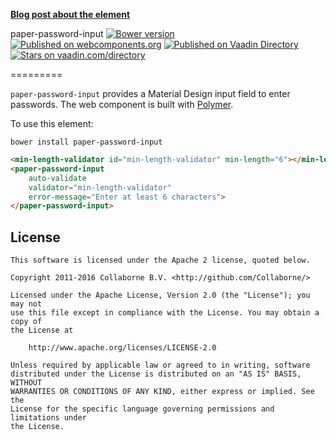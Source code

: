 **[Blog post about the element](https://medium.com/collaborne-engineering/password-input-for-polymer-92f1b98f2ca9#.inaeg82yb)**


paper-password-input [![Bower version](https://badge.fury.io/bo/paper-password-input.svg)](http://badge.fury.io/bo/paper-password-input) [![Published on webcomponents.org](https://img.shields.io/badge/webcomponents.org-published-blue.svg)](https://www.webcomponents.org/element/Collaborne/paper-password-input) [![Published on Vaadin  Directory](https://img.shields.io/badge/Vaadin%20Directory-published-00b4f0.svg)](https://vaadin.com/directory/component/Collabornepaper-password-input)
[![Stars on vaadin.com/directory](https://img.shields.io/vaadin-directory/star/Collabornepaper-password-input.svg)](https://vaadin.com/directory/component/Collabornepaper-password-input)

=========

`paper-password-input` provides a Material Design input field to enter passwords. The web component is built with [Polymer](https://www.polymer-project.org).

To use this element:

`bower install paper-password-input`

<!--
```
<custom-element-demo>
  <template>
    <link rel="import" href="paper-password-input.html">
    <link rel="import" href="min-length-validator.html">
    <next-code-block></next-code-block>
  </template>
</custom-element-demo>
```
-->
```html
<min-length-validator id="min-length-validator" min-length="6"></min-length-validator>
<paper-password-input
    auto-validate
    validator="min-length-validator"
    error-message="Enter at least 6 characters">
</paper-password-input>
```


## License

    This software is licensed under the Apache 2 license, quoted below.

    Copyright 2011-2016 Collaborne B.V. <http://github.com/Collaborne/>

    Licensed under the Apache License, Version 2.0 (the "License"); you may not
    use this file except in compliance with the License. You may obtain a copy of
    the License at

        http://www.apache.org/licenses/LICENSE-2.0

    Unless required by applicable law or agreed to in writing, software
    distributed under the License is distributed on an "AS IS" BASIS, WITHOUT
    WARRANTIES OR CONDITIONS OF ANY KIND, either express or implied. See the
    License for the specific language governing permissions and limitations under
    the License.
